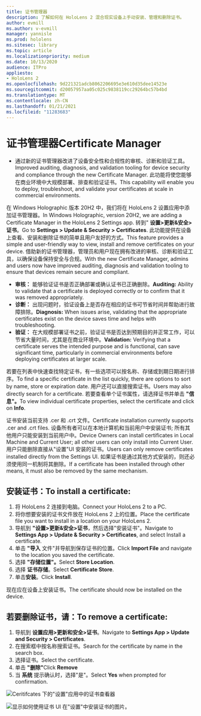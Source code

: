 ```yaml
---
title: 证书管理器
description: 了解如何在 HoloLens 2 混合现实设备上手动安装、管理和删除证书。
author: evmill
ms.author: v-evmill
manager: yannisle
ms.prod: hololens
ms.sitesec: library
ms.topic: article
ms.localizationpriority: medium
ms.date: 10/13/2020
audience: ITPro
appliesto:
- HoloLens 2
ms.openlocfilehash: 9d221321adcb8062206695e3e610d35dee14523e
ms.sourcegitcommit: d20057957aa05c025c9838119cc29264bc57b4bd
ms.translationtype: MT
ms.contentlocale: zh-CN
ms.lasthandoff: 01/21/2021
ms.locfileid: "11283683"
---
```

# <span data-ttu-id="be992-103">证书管理器</span><span class="sxs-lookup"><span data-stu-id="be992-103">Certificate Manager</span></span>

- <span data-ttu-id="be992-104">通过新的证书管理器改进了设备安全性和合规性的审核、诊断和验证工具。</span><span class="sxs-lookup"><span data-stu-id="be992-104">Improved auditing, diagnosis, and validation tooling for device security and compliance through the new Certificate Manager.</span></span> <span data-ttu-id="be992-105">此功能将使您能够在商业环境中大规模部署、排查和验证证书。</span><span class="sxs-lookup"><span data-stu-id="be992-105">This capability will enable you to deploy, troubleshoot, and validate your certificates at scale in commercial environments.</span></span>

<span data-ttu-id="be992-106">在 Windows Holographic 版本 20H2 中，我们将在 HoloLens 2 设置应用中添加证书管理器。</span><span class="sxs-lookup"><span data-stu-id="be992-106">In Windows Holographic, version 20H2, we are adding a Certificate Manager in the HoloLens 2 Settings app.</span></span> <span data-ttu-id="be992-107">转到" **设置>更新&安全>证书**。</span><span class="sxs-lookup"><span data-stu-id="be992-107">Go to **Settings > Update & Security > Certificates**.</span></span> <span data-ttu-id="be992-108">此功能提供在设备上查看、安装和删除证书的简单且用户友好的方式。</span><span class="sxs-lookup"><span data-stu-id="be992-108">This feature provides a simple and user-friendly way to view, install and remove certificates on your device.</span></span> <span data-ttu-id="be992-109">借助新的证书管理器，管理员和用户现在拥有改进的审核、诊断和验证工具，以确保设备保持安全与合规。</span><span class="sxs-lookup"><span data-stu-id="be992-109">With the new Certificate Manager, admins and users now have improved auditing, diagnosis and validation tooling to ensure that devices remain secure and compliant.</span></span> 

-   <span data-ttu-id="be992-110">**审核：** 能够验证证书是否正确部署或确认证书已正确删除。</span><span class="sxs-lookup"><span data-stu-id="be992-110">**Auditing:** Ability to validate that a certificate is deployed correctly or to confirm that it was removed appropriately.</span></span> 
-   <span data-ttu-id="be992-111">**诊断：** 出现问题时，验证设备上是否存在相应的证书可节省时间并帮助进行故障排除。</span><span class="sxs-lookup"><span data-stu-id="be992-111">**Diagnosis:** When issues arise, validating that the appropriate certificates exist on the device saves time and helps with troubleshooting.</span></span> 
-   <span data-ttu-id="be992-112">**验证：** 在大规模部署证书之前，验证证书是否达到预期目的并正常工作，可以节省大量时间，尤其是在商业环境中。</span><span class="sxs-lookup"><span data-stu-id="be992-112">**Validation:** Verifying that a certificate serves the intended purpose and is functional, can save significant time, particularly in commercial environments before deploying certificates at larger scale.</span></span>

<span data-ttu-id="be992-113">若要在列表中快速查找特定证书，有一些选项可以按名称、存储或到期日期进行排序。</span><span class="sxs-lookup"><span data-stu-id="be992-113">To find a specific certificate in the list quickly, there are options to sort by name, store or expiration date.</span></span> <span data-ttu-id="be992-114">用户还可以直接搜索证书。</span><span class="sxs-lookup"><span data-stu-id="be992-114">Users may also directly search for a certificate.</span></span> <span data-ttu-id="be992-115">若要查看单个证书属性，请选择证书并单击 **"信息"。**</span><span class="sxs-lookup"><span data-stu-id="be992-115">To view individual certificate properties, select the certificate and click on **Info**.</span></span> 

<span data-ttu-id="be992-116">证书安装当前支持 .cer 和 .crt 文件。</span><span class="sxs-lookup"><span data-stu-id="be992-116">Certificate installation currently supports .cer and .crt files.</span></span> <span data-ttu-id="be992-117">设备所有者可以在本地计算机和当前用户中安装证书; 所有其他用户只能安装到当前用户中。</span><span class="sxs-lookup"><span data-stu-id="be992-117">Device Owners can install certificates in Local Machine and Current User;  all other users can only install into Current User.</span></span> <span data-ttu-id="be992-118">用户只能删除直接从"设置"UI 安装的证书。</span><span class="sxs-lookup"><span data-stu-id="be992-118">Users can only remove certificates installed directly from the Settings UI.</span></span> <span data-ttu-id="be992-119">如果证书是通过其他方式安装的，则还必须使用同一机制将其删除。</span><span class="sxs-lookup"><span data-stu-id="be992-119">If a certificate has been installed through other means, it must also be removed by the same mechanism.</span></span>

## <span data-ttu-id="be992-120">安装证书：</span><span class="sxs-lookup"><span data-stu-id="be992-120">To install a certificate:</span></span> 

1.  <span data-ttu-id="be992-121">将 HoloLens 2 连接到电脑。</span><span class="sxs-lookup"><span data-stu-id="be992-121">Connect your HoloLens 2 to a PC.</span></span>
1.  <span data-ttu-id="be992-122">将你想要安装的证书文件放在 HoloLens 2 上的位置。</span><span class="sxs-lookup"><span data-stu-id="be992-122">Place the certificate file you want to install in a location on your HoloLens 2.</span></span>
1.  <span data-ttu-id="be992-123">导航到 **"设置>更新&安全>证书**，然后选择"安装证书"。</span><span class="sxs-lookup"><span data-stu-id="be992-123">Navigate to **Settings App > Update & Security > Certificates**, and select Install a certificate.</span></span>
1.  <span data-ttu-id="be992-124">单击 **"导入** 文件"并导航到保存证书的位置。</span><span class="sxs-lookup"><span data-stu-id="be992-124">Click **Import File** and navigate to the location you saved the certificate.</span></span>
1.  <span data-ttu-id="be992-125">选择 **"存储位置"。**</span><span class="sxs-lookup"><span data-stu-id="be992-125">Select **Store Location**.</span></span>
1.  <span data-ttu-id="be992-126">选择 **证书存储**。</span><span class="sxs-lookup"><span data-stu-id="be992-126">Select **Certificate Store**.</span></span>
1.  <span data-ttu-id="be992-127">单击**安装**。</span><span class="sxs-lookup"><span data-stu-id="be992-127">Click **Install**.</span></span>

<span data-ttu-id="be992-128">现在应在设备上安装证书。</span><span class="sxs-lookup"><span data-stu-id="be992-128">The certificate should now be installed on the device.</span></span>

## <span data-ttu-id="be992-129">若要删除证书，请：</span><span class="sxs-lookup"><span data-stu-id="be992-129">To remove a certificate:</span></span> 
1. <span data-ttu-id="be992-130">导航到 **设置应用>更新和安全>证书**。</span><span class="sxs-lookup"><span data-stu-id="be992-130">Navigate to **Settings App > Update and Security > Certificates**.</span></span>
1. <span data-ttu-id="be992-131">在搜索框中按名称搜索证书。</span><span class="sxs-lookup"><span data-stu-id="be992-131">Search for the certificate by name in the search box.</span></span>
1. <span data-ttu-id="be992-132">选择证书。</span><span class="sxs-lookup"><span data-stu-id="be992-132">Select the certificate.</span></span>
1. <span data-ttu-id="be992-133">单击 **"删除"**</span><span class="sxs-lookup"><span data-stu-id="be992-133">Click **Remove**</span></span>
1. <span data-ttu-id="be992-134">当 **系统** 提示确认时，选择"是"。</span><span class="sxs-lookup"><span data-stu-id="be992-134">Select **Yes** when prompted for confirmation.</span></span>


![Ceritifcates 下的"设置"应用中的证书查看器](images/certificate-viewer-device.jpg)

![显示如何使用证书 UI 在"设置"中安装证书的图片。](images/certificate-device-install.jpg)
